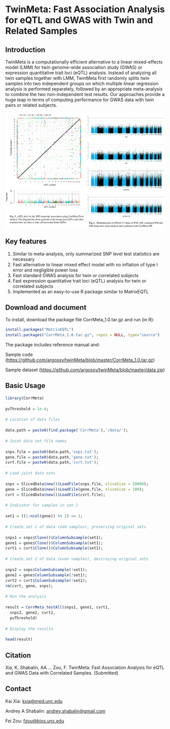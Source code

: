 # TwinMeta: Fast Association Analysis for eQTL and GWAS with Twin and Related Samples

## Introduction

TwinMeta is a computationally efficient alternative to a linear mixed-effects model (LMM) for twin genome-wide association study (GWAS) or expression quantitative trait loci (eQTL) analysis. Instead of analyzing all twin samples together with LMM, TwinMeta first randomly splits twin samples into two independent groups on which multiple linear regression analysis is performed separately, followed by an appropriate meta-analysis to combine the two non-independent test results. Our approaches provide a huge leap in terms of computing performance for GWAS data with twin pairs or related subjects. 

<img src="inst/image/fig1.jpg" width="900" align="center">


## Key features
1. Similar to meta-analysis, only summarized SNP level test statistics are necessary
2. Fast alternative to linear mixed effect model with no inflation of type I error and negligible power loss
3. Fast standard GWAS analysis for twin or correlated subjects
4. Fast expression quantitative trait loci (eQTL) analysis for twin or correlated subjects
5. Implemented as an easy-to-use R package similar to MatrixEQTL

## Download and document
To install, download the package file CorrMeta_1.0.tar.gz and run (in R):

```r
install.packages("MatrixEQTL")
install.packages("CorrMeta_1.0.tar.gz", repos = NULL, type="source")
```

The package includes reference manual and:


Sample code (https://github.com/argossy/twinMeta/blob/master/CorrMeta_1.0.tar.gz)


Sample dataset (https://github.com/argossy/twinMeta/blob/master/data.zip)


## Basic Usage

```r
library(CorrMeta)

pvThreshold = 1e-4;

# Location of data files

data.path = paste0(find.package('CorrMeta'),'/data/');

# Joint data set file names

snps.file = paste0(data.path,'snps.txt');
gene.file = paste0(data.path,'gene.txt');
cvrt.file = paste0(data.path,'cvrt.txt');

# Load joint data sets

snps = SlicedData$new()$LoadFile(snps.file, sliceSize = 50000);
gene = SlicedData$new()$LoadFile(gene.file, sliceSize = 100);
cvrt = SlicedData$new()$LoadFile(cvrt.file);

# Indicator for samples in set 1

set1 = ((1:ncol(gene)) %% 2) == 1;

# Create set 1 of data (odd samples), preserving original sets

snps1 = snps$Clone()$ColumnSubsample(set1);
gene1 = gene$Clone()$ColumnSubsample(set1);
cvrt1 = cvrt$Clone()$ColumnSubsample(set1);

# Create set 2 of data (even samples), destroying original sets

snps2 = snps$ColumnSubsample(!set1);
gene2 = gene$ColumnSubsample(!set1);
cvrt2 = cvrt$ColumnSubsample(!set1);
rm(cvrt, gene, snps);

# Run the analysis

result = CorrMeta_testAll(snps1, gene1, cvrt1,
  snps2, gene2, cvrt2,
  pvThreshold)

# Display the results

head(result)
```

## Citation
Xia, K, Shabalin, AA ... Zou, F. TwinMeta: Fast Association Analysis for eQTL and GWAS Data with Correlated Samples. (Submitted)

## Contact
Kai Xia: kxia@med.unc.edu

Andrey A Shabalin: andrey.shabalin@gmail.com

Fei Zou: fzou@bios.unc.edu




